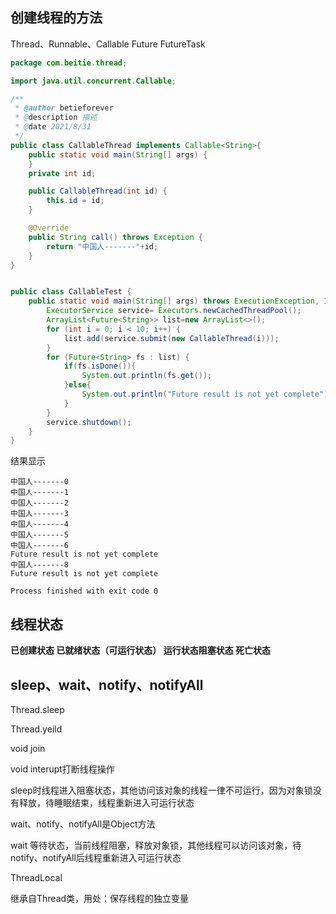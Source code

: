 ## 创建线程的方法

Thread、Runnable、Callable Future FutureTask



```java
package com.beitie.thread;

import java.util.concurrent.Callable;

/**
 * @author betieforever
 * @description 描述
 * @date 2021/8/31
 */
public class CallableThread implements Callable<String>{
    public static void main(String[] args) {
    }
    private int id;

    public CallableThread(int id) {
        this.id = id;
    }

    @Override
    public String call() throws Exception {
        return "中国人-------"+id;
    }
}



```

```java
public class CallableTest {
    public static void main(String[] args) throws ExecutionException, InterruptedException {
        ExecutorService service= Executors.newCachedThreadPool();
        ArrayList<Future<String>> list=new ArrayList<>();
        for (int i = 0; i < 10; i++) {
            list.add(service.submit(new CallableThread(i)));
        }
        for (Future<String> fs : list) {
            if(fs.isDone()){
                System.out.println(fs.get());
            }else{
                System.out.println("Future result is not yet complete");
            }
        }
        service.shutdown();
    }
}
```

结果显示

~~~
中国人-------0
中国人-------1
中国人-------2
中国人-------3
中国人-------4
中国人-------5
中国人-------6
Future result is not yet complete
中国人-------8
Future result is not yet complete

Process finished with exit code 0

~~~

## 线程状态

**已创建状态 已就绪状态（可运行状态）  运行状态阻塞状态  死亡状态**

## sleep、wait、notify、notifyAll

Thread.sleep

Thread.yeild

void join

void interupt打断线程操作

sleep时线程进入阻塞状态，其他访问该对象的线程一律不可运行，因为对象锁没有释放，待睡眠结束，线程重新进入可运行状态

wait、notify、notifyAll是Object方法

wait 等待状态，当前线程阻塞，释放对象锁，其他线程可以访问该对象，待notify、notifyAll后线程重新进入可运行状态



ThreadLocal

继承自Thread类，用处：保存线程的独立变量





